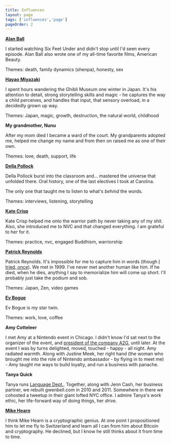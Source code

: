 ```yaml
---
title: Influences
layout: page
tags: ['influences','page']
pageOrder: 2
---
```


**[Alan Ball](http://www.imdb.com/name/nm0050332/)**

I started watching Six Feet Under and didn't stop until I'd seen every episode. Alan Ball also wrote one of my all-time favorite films, American Beauty. 

Themes: death, family dynamics (shenpa), honesty, sex
 
**[Hayao Miyazaki](https://en.wikipedia.org/wiki/Hayao_Miyazaki)**

I spent hours wandering the Ghibli Museum one winter in Japan. It's his attention to detail, strong storytelling skills and magic - he captures the way a child perceives, and handles that input, that sensory overload, in a decidedly grown up way. 

Themes: Japan, magic, growth, destruction, the natural world, childhood

**My grandmother, Nunu**

After my mom died I became a ward of the court. My grandparents adopted me, helped me change my name and from then on raised me as one of their own. 

Themes: love, death, support, life

**[Della Pollock](http://www.barnesandnoble.com/w/remembering-della-pollock/1100413031?ean=9781403963475)**

Della Pollock burst into the classroom and... mastered the universe that unfolded there. Oral history, one of the last electives I took at Carolina. 

The only one that taught me to listen to what's _behind_ the words.

Themes: interviews, listening, storytelling

**[Kate Crisp](http://www.prisondharmanetwork.net/profile/katecrisp)**

Kate Crisp helped me onto the warrior path by never taking any of my shit. Also, she introduced me to NVC and that changed everything. I am grateful to her for it.

Themes: practice, nvc, engaged Buddhism, warriorship

**[Patrick Reynolds](http://thepeakconditionproject.com/)**

Patrick Reynolds. It's impossible for me to capture him in words (though [I tried, once](http://www.elephantjournal.com/2010/02/ive-got-a-yoga-crush-on-patrick-reynolds-gwen-bell/)). We met in 1999. I've never met another human like him. If he died, when he dies, anything I say to memorialize him will come up short. I'll probably just take the podium and sob.

Themes: Japan, Zen, video games

**[Ev Bogue](http://evbogue.com)**

Ev Bogue is my star twin. 

Themes: work, love, coffee

**Amy Cotteleer** 

I met Amy at a Nintendo event in Chicago. I didn't know I'd sat next to the organizer of the event, and [president of the company A2G](http://www.advocacyamplified.com/2011/03/a2g%E2%80%99s-amy-cotteleer-weighs-in-on-consumer-engagement-in-usa-today-2/), until later. At the event I was by turns delighted, moved, touched - happy - all night. Amy radiated warmth. Along with Justine Meek, her right hand (the woman who brought me into the role of Nintendo ambassador - by flying in to meet me) - Amy taught me ways to build loyalty, and run a business with panache. 

**Tanya Quick**

Tanya runs [Language Dept.](http://languagedept.com). Together, along with Jenn Cash, her business partner, we rebuilt gwenbell.com in 2010 and 2011. Somewhere in there we cohosted a tweetup in their giant lofted NYC office. I admire Tanya's work ethic, her life-forward way of doing things, her _drive_.

**[Mike Hearn](http://plan99.net/~mike/)**

I think Mike Hearn is a cryptographic genius. At one point I propositioned him to let me fly to Switzerland and learn all I can from him about Bitcoin and cryptography. He declined, but I know he still thinks about it from time to time.